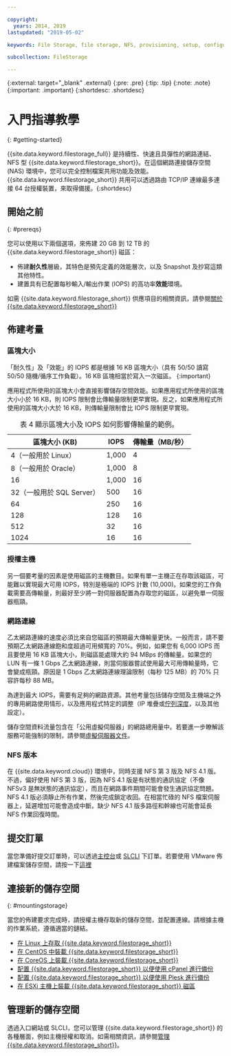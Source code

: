 ```yaml
---

copyright:
  years: 2014, 2019
lastupdated: "2019-05-02"

keywords: File Storage, file storage, NFS, provisioning, setup, configuration, mounting storage

subcollection: FileStorage

---
```

{:external: target="_blank" .external}
{:pre: .pre}
{:tip: .tip}
{:note: .note}
{:important: .important}
 {:shortdesc: .shortdesc}


# 入門指導教學
{: #getting-started}

{{site.data.keyword.filestorage_full}} 是持續性、快速且具彈性的網路連結、NFS 型 {{site.data.keyword.filestorage_short}}。在這個網路連接儲存空間 (NAS) 環境中，您可以完全控制檔案共用功能及效能。{{site.data.keyword.filestorage_short}} 共用可以透過路由 TCP/IP 連線最多連接 64 台授權裝置，來取得備援。{:shortdesc}

## 開始之前
{: #prereqs}

您可以使用以下兩個選項，來佈建 20 GB 到 12 TB 的 {{site.data.keyword.filestorage_short}} 磁區：<br/>
- 佈建**耐久性**層級，其特色是預先定義的效能層次，以及 Snapshot 及抄寫這類其他特性。
- 建置具有已配置每秒輸入/輸出作業 (IOPS) 的高功率**效能**環境。

如需 {{site.data.keyword.filestorage_short}} 供應項目的相關資訊，請參閱[關於 {{site.data.keyword.filestorage_short}}](/docs/infrastructure/FileStorage?topic=FileStorage-about)

## 佈建考量

### 區塊大小

「耐久性」及「效能」的 IOPS 都是根據 16 KB 區塊大小（具有 50/50 讀寫 50/50 隨機/循序工作負載）。16 KB 區塊相當於寫入一次磁區。
{:important}

應用程式所使用的區塊大小會直接影響儲存空間效能。如果應用程式所使用的區塊大小小於 16 KB，則 IOPS 限制會比傳輸量限制更早實現。反之，如果應用程式所使用的區塊大小大於 16 KB，則傳輸量限制會比 IOPS 限制更早實現。

<table>
  <caption>表 4 顯示區塊大小及 IOPS 如何影響傳輸量的範例。</caption>
        <colgroup>
          <col/>
          <col/>
          <col/>
        </colgroup>
        <thead>
          <tr>
            <th>區塊大小 (KB)</th>
            <th>IOPS</th>
            <th>傳輸量（MB/秒）</th>
          </tr>
        </thead>
        <tbody>
          <tr>
            <td>4（一般用於 Linux）</td>
            <td>1,000</td>
            <td>4</td>
          </tr>
          <tr>
            <td>8（一般用於 Oracle）</td>
            <td>1,000</td>
            <td>8</td>
          </tr>
          <tr>
            <td>16</td>
            <td>1,000</td>
            <td>16</td>
          </tr>
          <tr>
            <td>32（一般用於 SQL Server）</td>
            <td>500</td>
            <td>16</td>
          </tr>          
          <tr>
            <td>64</td>
            <td>250</td>
            <td>16</td>
          </tr>
          <tr>
            <td>128</td>
            <td>128</td>
            <td>16</td>
          </tr>
          <tr>
            <td>512</td>
            <td>32</td>
            <td>16</td>
          </tr>
          <tr>
            <td>1024</td>
            <td>16</td>
            <td>16</td>
          </tr>
        </tbody>
</table>

### 授權主機

另一個要考量的因素是使用磁區的主機數目。如果有單一主機正在存取該磁區，可能難以實現最大可用 IOPS，特別是極端的 IOPS 計數 (10,000)。如果您的工作負載需要高傳輸量，則最好至少將一對伺服器配置為存取您的磁區，以避免單一伺服器瓶頸。

### 網路連線

乙太網路連線的速度必須比來自您磁區的預期最大傳輸量更快。一般而言，請不要預期乙太網路連線飽和度超過可用頻寬的 70%。例如，如果您有 6,000 IOPS 而且要使用 16 KB 區塊大小，則磁區能處理大約 94 MBps 的傳輸量。如果您的 LUN 有一條 1 Gbps 乙太網路連線，則當伺服器嘗試使用最大可用傳輸量時，它會變成瓶頸。原因是 1 Gbps 乙太網路連線理論限制（每秒 125 MB）的 70% 只容許每秒 88 MB。

為達到最大 IOPS，需要有足夠的網路資源。其他考量包括儲存空間及主機端之外的專用網路使用情形，以及應用程式特定的調整（IP 堆疊或[佇列深度](/docs/infrastructure/FileStorage?topic=FileStorage-hostqueuesettings)，以及其他設定）。

儲存空間資料流量包含在「公用虛擬伺服器」的網路總用量中。若要進一步瞭解該服務可能強制的限制，請參閱[虛擬伺服器文件](/docs/vsi?topic=virtual-servers-about-public-virtual-servers)。


### NFS 版本

在 {{site.data.keyword.cloud}} 環境中，同時支援 NFS 第 3 版及 NFS 4.1 版。不過，偏好使用 NFS 第 3 版，因為 NFS 4.1 版是有狀態的通訊協定（不像 NFSv3 是無狀態的通訊協定），而且在網路事件期間可能會發生通訊協定問題。NFS 4.1 版必須靜止所有作業，然後完成鎖定收回。在相當忙碌的 NFS 檔案伺服器上，延遲增加可能會造成中斷。缺少 NFS 4.1 版多路徑和幹線也可能會延長 NFS 作業回復時間。

## 提交訂單

當您準備好提交訂單時，可以透過[主控台](/docs/infrastructure/FileStorage?topic=FileStorage-orderingConsole)或 [SLCLI](/docs/infrastructure/FileStorage?topic=FileStorage-orderingSLCLI) 下訂單。若要使用 VMware 佈建檔案儲存空間，請按一下[這裡](/docs/infrastructure/FileStorage?topic=FileStorage-architectureguide)

## 連接新的儲存空間
{: #mountingstorage}

當您的佈建要求完成時，請授權主機存取新的儲存空間，並配置連線。請根據主機的作業系統，遵循適當的鏈結。
- [在 Linux 上存取 {{site.data.keyword.filestorage_short}}](/docs/infrastructure/FileStorage?topic=FileStorage-mountingLinux)
- [在 CentOS 中裝載 {{site.data.keyword.filestorage_short}}](/docs/infrastructure/FileStorage?topic=FileStorage-mountingCentOS)
- [在 CoreOS 上裝載 {{site.data.keyword.filestorage_short}}](/docs/infrastructure/FileStorage?topic=FileStorage-mountingCoreOS)
- [配置 {{site.data.keyword.filestorage_short}} 以便使用 cPanel 進行備份](/docs/infrastructure/FileStorage?topic=FileStorage-cPanelBackups)
- [配置 {{site.data.keyword.filestorage_short}} 以便使用 Plesk 進行備份](/docs/infrastructure/FileStorage?topic=FileStorage-PleskBackup)
- [在 ESXi 主機上裝載 {{site.data.keyword.filestorage_short}} 磁區](/docs/infrastructure/FileStorage?topic=FileStorage-architectureguide)

## 管理新的儲存空間

透過入口網站或 SLCLI，您可以管理 {{site.data.keyword.filestorage_short}} 的各種層面，例如主機授權和取消。如需相關資訊，請參閱[管理 {{site.data.keyword.filestorage_short}}](/docs/infrastructure/FileStorage?topic=FileStorage-managingstorage)。
